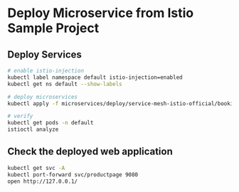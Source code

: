 # Deploy Microservice from Istio Sample Project

## Deploy Services
```bash
# enable istio-injection
kubectl label namespace default istio-injection=enabled
kubectl get ns default --show-labels

# deploy microservices
kubectl apply -f microservices/deploy/service-mesh-istio-official/bookinfo.yaml

# verify
kubectl get pods -n default
istioctl analyze
```

## Check the deployed web application

```bash
kubectl get svc -A
kubectl port-forward svc/productpage 9080
open http://127.0.0.1/
```